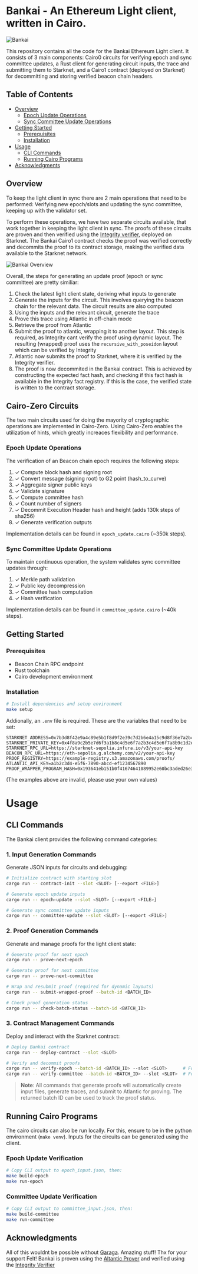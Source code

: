 # Bankai - An Ethereum Light client, written in Cairo.

![Bankai](.github/assets/Bankai.jpg)

This repository contains all the code for the Bankai Ethereum Light client. It consists of 3 main components: Cairo0 circuits for verifying epoch and sync committee updates, a Rust client for generating circuit inputs, the trace and submitting them to Starknet, and a Cairo1 contract (deployed on Starknet) for decommitting and storing verified beacon chain headers.

## Table of Contents
- [Overview](#overview)
  - [Epoch Update Operations](#epoch-update-operations)
  - [Sync Committee Update Operations](#sync-committee-update-operations)
- [Getting Started](#getting-started)
  - [Prerequisites](#prerequisites)
  - [Installation](#installation)
- [Usage](#usage)
  - [CLI Commands](#cli-commands)
  - [Running Cairo Programs](#running-cairo-programs)
- [Acknowledgments](#acknowledgments)
  
## Overview

To keep the light client in sync there are 2 main operations that need to be performed: Verifying new epoch/slots and updating the sync committee, keeping up with the validator set. 

To perform these operations, we have two separate circuits available, that work together in keeping the light client in sync. The proofs of these circuits are proven and then verified using the [Integrity verifier](https://github.com/HerodotusDev/integrity), deployed on Starknet. The Bankai Cairo1 contract checks the proof was verified correctly and decommits the proof to its contract storage, making the verified data available to the Starknet network.

![Bankai Overview](.github/assets/overview.png)

Overall, the steps for generating an update proof (epoch or sync committee) are pretty similiar:

1. Check the latest light client state, deriving what inputs to generate
2. Generate the inputs for the circuit. This involves querying the beacon chain for the relevant data. The circuit results are also computed
3. Using the inputs and the relevant circuit, generate the trace
4. Prove this trace using Atlantic in off-chain mode
5. Retrieve the proof from Atlantic
6. Submit the proof to atlantic, wrapping it to another layout. This step is required, as Integrity cant verify the proof using dynamic layout. The resulting (wrapped) proof uses the `recursive_with_poseidon` layout which can be verified by Integrity
7. Atlantic now submits the proof to Starknet, where it is verified by the Integrity verifier.
8. The proof is now decommited in the Bankai contract. This is achieved by constructing the expected fact hash, and checking if this fact hash is available in the Integrity fact registry. If this is the case, the verified state is written to the contract storage.


## Cairo-Zero Circuits

The two main circuits used for doing the mayority of cryptographic operations are implemented in Cairo-Zero. Using Cairo-Zero enables the utilization of hints, which greatly increaces flexibility and performance.

### Epoch Update Operations
The verification of an Beacon chain epoch requires the following steps:

1. ✓ Compute block hash and signing root
2. ✓ Convert message (signing root) to G2 point (hash_to_curve)
3. ✓ Aggregate signer public keys
4. ✓ Validate signature
5. ✓ Compute committee hash
6. ✓ Count number of signers
7. ✓ Decommit Execution Header hash and height (adds 130k steps of sha256)
8. ✓ Generate verification outputs

Implementation details can be found in `epoch_update.cairo` (~350k steps).

### Sync Committee Update Operations
To maintain continuous operation, the system validates sync committee updates through:

1. ✓ Merkle path validation
2. ✓ Public key decompression
3. ✓ Committee hash computation
4. ✓ Hash verification

Implementation details can be found in `committee_update.cairo` (~40k steps).

## Getting Started

### Prerequisites
- Beacon Chain RPC endpoint
- Rust toolchain
- Cairo development environment

### Installation
```bash
# Install dependencies and setup environment
make setup
```

Addionally, an `.env` file is required. These are the variables that need to be set:

```
STARKNET_ADDRESS=0x7b3d8f42e9a4c89e5b1f8d9f2e39c7d2b6e4a15c9d8f36e7a2b4c1d5e8f9a3b
STARKNET_PRIVATE_KEY=0x4f8a9c2b5e7d6f3a1b8c4d5e6f7a2b3c4d5e6f7a8b9c1d2e3f4a5b6c7d8e9f
STARKNET_RPC_URL=https://starknet-sepolia.infura.io/v3/your-api-key
BEACON_RPC_URL=https://eth-sepolia.g.alchemy.com/v2/your-api-key
PROOF_REGISTRY=https://example-registry.s3.amazonaws.com/proofs/
ATLANTIC_API_KEY=a1b2c3d4-e5f6-7890-abcd-ef1234567890
PROOF_WRAPPER_PROGRAM_HASH=0x193641eb151b0f41674641089952e60bc3aded26e3cf42793655c562b8c3aa0
```

(The examples above are invalid, please use your own values)

# Usage

## CLI Commands

The Bankai client provides the following command categories:

### 1. Input Generation Commands
Generate JSON inputs for circuits and debugging:

```bash
# Initialize contract with starting slot
cargo run -- contract-init --slot <SLOT> [--export <FILE>]

# Generate epoch update inputs
cargo run -- epoch-update --slot <SLOT> [--export <FILE>]

# Generate sync committee update inputs
cargo run -- committee-update --slot <SLOT> [--export <FILE>]
```

### 2. Proof Generation Commands
Generate and manage proofs for the light client state:

```bash
# Generate proof for next epoch
cargo run -- prove-next-epoch

# Generate proof for next committee
cargo run -- prove-next-committee

# Wrap and resubmit proof (required for dynamic layouts)
cargo run -- submit-wrapped-proof --batch-id <BATCH_ID>

# Check proof generation status
cargo run -- check-batch-status --batch-id <BATCH_ID>
```

### 3. Contract Management Commands
Deploy and interact with the Starknet contract:

```bash
# Deploy Bankai contract
cargo run -- deploy-contract --slot <SLOT>

# Verify and decommit proofs
cargo run -- verify-epoch --batch-id <BATCH_ID> --slot <SLOT>      # For epoch updates
cargo run -- verify-committee --batch-id <BATCH_ID> --slot <SLOT>  # For committee updates
```

> **Note**: All commands that generate proofs will automatically create input files, generate traces, and submit to Atlantic for proving. The returned batch ID can be used to track the proof status.

## Running Cairo Programs

The cairo circuits can also be run locally. For this, ensure to be in the python environment (`make venv`). Inputs for the circuits can be generated using the client.  

### Epoch Update Verification
```bash
# Copy CLI output to epoch_input.json, then:
make build-epoch
make run-epoch
```

### Committee Update Verification
```bash
# Copy CLI output to committee_input.json, then:
make build-committee
make run-committee
```

## Acknowledgments
All of this wouldnt be possible without [Garaga](https://github.com/keep-starknet-strange/garaga). Amazing stuff! Thx for your support Felt!
Bankai is proven using the [Altantic Prover](https://atlanticprover.com/) and verified using the [Integrity Verifier](https://github.com/HerodotusDev/integrity)
